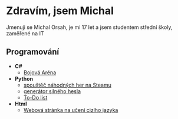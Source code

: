 <h1>Zdravím, jsem Michal</h1>
<div>
  <p>Jmenuji se Michal Orsah, je mi 17 let a jsem studentem střední školy, zaměřené na IT</p>
</div>

<h2>Programování</h2>

- <b>C#</b>
  - [Bojová Aréna](https://github.com/OrMichal/Arena)
- <b>Python</b>
  - [spouštěč náhodných her na Steamu](https://github.com/OrMichal/randomGameLauncher)
  - [generátor silného hesla](https://github.com/OrMichal/randomPasswordGenerator)
  - [To-Do list](https://github.com/OrMichal/to-do-list)
- <b>Html</b>
  - [Webová stránka na učení cizího jazyka](https://github.com/OrMichal/LingoFish)

<!--
**joshmadakor1/joshmadakor1** is a ✨ _special_ ✨ repository because its `README.md` (this file) appears on your GitHub profile.

Here are some ideas to get you started:

- 🔭 I’m currently working on ...
- 🌱 I’m currently learning ...
- 👯 I’m looking to collaborate on ...
- 🤔 I’m looking for help with ...
- 💬 Ask me about ...
- 📫 How to reach me: ...
- 😄 Pronouns: ...
- ⚡ Fun fact: ...
-->
